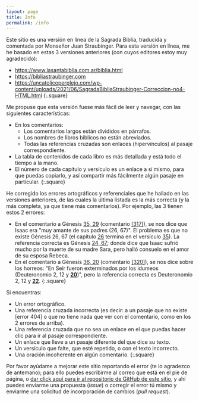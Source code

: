 ```yaml
---
layout: page
title: Info
permalink: /info
---
```


Este sitio es una versión en línea de la Sagrada Biblia, traducida y comentada por Monseñor Juan Straubinger. Para esta versión en línea, me he basado en estas 3 versiones anteriores (con cuyos editores estoy muy agradecido):

- <https://www.lasantabiblia.com.ar/biblia.html>
- <https://bibliastraubinger.com>
- <https://uncatolicoperplejo.com/wp-content/uploads/2021/06/SagradaBibliaStraubinger-Correccion-no4-HTML.html>
{:.square}

Me propuse que esta versión fuese más fácil de leer y navegar, con las siguientes características:

- En los comentarios:
   - Los comentarios largos están divididos en párrafos.
   - Los nombres de libros bíblicos no están abreviados.
   - Todas las referencias cruzadas son enlaces (hipervínculos) al pasaje correspondiente.
- La tabla de contenidos de cada libro es más detallada y está todo el tiempo a la mano.
- El número de cada capítulo y versículo es un enlace a sí mismo, para que puedas copiarlo, y así compartir más fácilmente algún pasaje en particular.
{:.square}

He corregido los errores ortográficos y referenciales que he hallado en las versiones anteriores, de las cuales la última listada es la más correcta (y la más completa, ya que tiene más comentarios). Por ejemplo, las 3 tienen estos 2 errores:

- En el comentario a Génesis [35, 29](genesis#c35-v29) (comentario [[317]](genesis#n-317)), se nos dice que Isaac era "muy amante de sus padres (26, 67)". El problema es que no existe Génesis 26, 67 (el capítulo [26](genesis#c26) termina en el versículo [35](genesis#c26-v35)). La referencia correcta es Génesis [24, 67](genesis#c24-v67); donde dice que Isaac sufrió mucho por la muerte de su madre Sara, pero halló consuelo en el amor de su esposa Rebeca.
- En el comentario a Génesis [36, 20](genesis#c36-v20) (comentario [[320]](genesis#n-320)), se nos dice sobre los horreos: "En Seír fueron exterminados por los idumeos (Deuteronomio 2, 12 y [**20**](deuteronomio#c2-v20))", pero la referencia correcta es Deuteronomio 2, 12 y [**22**](deuteronomio#c2-v22).
{:.square}

Si encuentras:

- Un error ortográfico.
- Una referencia cruzada incorrecta (es decir: a un pasaje que no existe [error 404] o que no tiene nada que ver con el comentario, como en los 2 errores de arriba).
- Una referencia cruzada que no sea un enlace en el que puedas hacer clic para ir al pasaje correspondiente.
- Un enlace que lleve a un pasaje diferente del que dice su texto.
- Un versículo que falte, que esté repetido, o con el texto incorrecto.
- Una oración incoherente en algún comentario.
{:.square}

Por favor ayúdame a mejorar este sitio reportando el error (te lo agradezco de antemano); para ello puedes escribirme al correo que está en el pie de página, o [dar click aquí para ir al repositorio de GitHub de este sitio](https://github.com/materialknight/bibliacatolica), y ahí puedes enviarme una propuesta (*issue*) o corregir el error tú mismo y enviarme una solicitud de incorporación de cambios (*pull request*).
